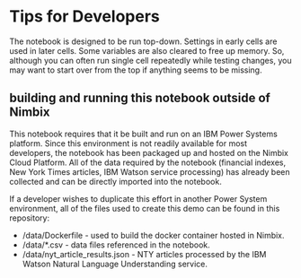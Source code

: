 Tips for Developers
===================

The notebook is designed to be run top-down. Settings in early cells are used
in later cells. Some variables are also cleared to free up memory. So, although
you can often run single cell repeatedly while testing changes, you may want
to start over from the top if anything seems to be missing.

building and running this notebook outside of Nimbix
-----------------------------------------------------
This notebook requires that it be built and run on an IBM Power Systems
platform. Since this environment is not readily available for most
developers, the notebook has been packaged up and hosted on the Nimbix Cloud
Platform. All of the data required by the notebook (financial indexes,
New York Times articles, IBM Watson service processing) has already
been collected and can be directly imported into the notebook.

If a developer wishes to duplicate this effort in another Power System
environment, all of the files used to create this demo can be found in this
repository:

* /data/Dockerfile - used to build the docker container hosted in Nimbix.
* /data/*.csv - data files referenced in the notebook.
* /data/nyt_article_results.json - NTY articles processed by the IBM
Watson Natural Language Understanding service.



